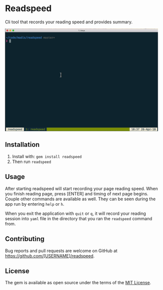 # Readspeed

Cli tool that records your reading speed and provides summary.

![Example usage](docs/readspeed-usage.gif)

## Installation

1. Install with: `gem install readspeed`
2. Then run `readspeed`

## Usage

After starting readspeed will start recording your page reading speed.
When you finish reading page, press [ENTER] and timing of next page begins.
Couple other commands are available as well. They can be seen during the app run by entering `help` or `h`.

When you exit the application with `quit` or `q`, it will record your reading session into `yaml` file in the directory that you ran the `readspeed` command from.

## Contributing

Bug reports and pull requests are welcome on GitHub at https://github.com/[USERNAME]/readspeed.

## License

The gem is available as open source under the terms of the [MIT License](https://opensource.org/licenses/MIT).
